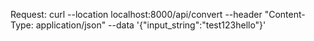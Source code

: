 Request: curl --location localhost:8000/api/convert --header "Content-Type: application/json" --data '{"input_string":"test123hello"}'
